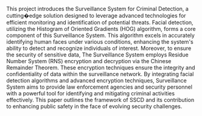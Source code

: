 This project introduces the Surveillance System for Criminal Detection, a cutting�edge solution designed to leverage advanced technologies for efficient monitoring and 
identification of potential threats. Facial detection, utilizing the Histogram of Oriented Gradients 
(HOG) algorithm, forms a core component of this Surveillance System. This algorithm excels in 
accurately identifying human faces under various conditions, enhancing the system's ability to 
detect and recognize individuals of interest. Moreover, to ensure the security of sensitive data, 
The Surveillance System employs Residue Number System (RNS) encryption and decryption via 
the Chinese Remainder Theorem. These encryption techniques ensure the integrity and 
confidentiality of data within the surveillance network. By integrating facial detection algorithms 
and advanced encryption techniques, Surveillance System aims to provide law enforcement 
agencies and security personnel with a powerful tool for identifying and mitigating criminal 
activities effectively. This paper outlines the framework of SSCD and its contribution to 
enhancing public safety in the face of evolving security challenges.
